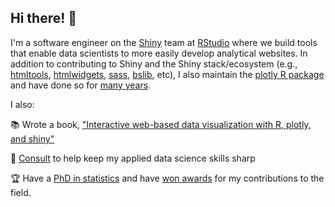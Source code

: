 ## Hi there! 👋

I'm a software engineer on the [Shiny](https://github.com/rstudio/shiny) team at [RStudio](https://github.com/rstudio) where we build tools that enable data scientists to more easily develop analytical websites. In addition to contributing to Shiny and the Shiny stack/ecosystem (e.g., [htmltools](https://github.com/rstudio/htmltools), [htmlwidgets](https://github.com/rstudio/htmlwidgets), [sass](https://github.com/rstudio/sass), [bslib](https://github.com/rstudio/bslib), etc), I also maintain the [plotly R package](https://github.com/plotly/plotly.R) and have done so for [many years](https://github.com/plotly/plotly.R/graphs/contributors).

I also:

📚 Wrote a book, ["Interactive web-based data visualization with R, plotly, and shiny"](https://plotly-r.com/)

💼 [Consult](https://consulting.cpsievert.me/) to help keep my applied data science skills sharp

🏆 Have a [PhD in statistics](https://www.proquest.com/openview/3a91971f82fd4af20a78bebb079f5035) and have [won awards](https://community.amstat.org/jointscsg-section/awards/john-m-chambers) for my contributions to the field.